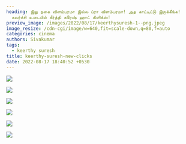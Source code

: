 ```yaml
---
heading: இது நகை விளம்பரமா இல்ல ப்ரா விளம்பரமா! அத காட்டிட்டு இருக்கீங்க!
  கவர்ச்சி உடையில் கீர்த்தி சுரேஷ் ஹாட் கிளிக்ஸ்!
preview_image: /images/2022/08/17/keerthysuresh-1--png.jpeg
image_resize: /cdn-cgi/image/w=640,fit=scale-down,q=80,f=auto
categories: cinema
authors: Sivakumar
tags:
  - keerthy suresh
title: keerthy-suresh-new-clicks
date: 2022-08-17 18:40:52 +0530
---
```

![](/images/2022/08/17/keerthysuresh-2--png.jpeg)

![](/images/2022/08/17/keerthysuresh2-png.jpeg)

![](/images/2022/08/17/keerthysuresh4-png.jpeg)

![](/images/2022/08/17/keerthysuresh6-png.jpeg)

![](/images/2022/08/17/keerthysuresh8-png.jpeg)

![](/images/2022/08/17/keerthysuresh66-png.jpeg)